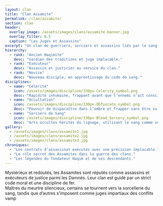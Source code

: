 ```yaml
---
layout: clan
title: "Clan Assamite"
permalink: /clan/assamite/
section: clan
header:
  overlay_image: /assets/images/clans/assamite-banner.jpg
  overlay_filter: 0.5
  caption: "Les Juges et Assassins"
excerpt: "Un clan de guerriers, sorciers et assassins liés par le sang et la justice."
hierarchy:
  - rank: "Ancien Haqimite"
    desc: "Gardien des traditions et juge implacable."
  - rank: "Exécuteur"
    desc: "Assassin et justicier au service du clan."
  - rank: "Novice"
    desc: "Nouveau disciple, en apprentissage du code de sang."
disciplines:
  - name: "Célérité"
    icon: /assets/images/discipline/330px-Celerity_symbol.png
    desc: "Rapidité inhumaine, frappant avant que l’ennemi n’ait conscience du danger."
  - name: "Occultation"
    icon: /assets/images/discipline/330px-Obfuscate_symbol.png
    desc: "Pouvoir de disparaître dans l’ombre et frapper sans être vu."
  - name: "Sorciers de Sang"
    icon: /assets/images/discipline/330px-Blood_Sorcery_symbol.png
    desc: "Arts occultes hérités du lignage, utilisant le sang comme vecteur de pouvoir."
gallery:
  - /assets/images/clans/assamite1.jpg
  - /assets/images/clans/assamite2.jpg
  - /assets/images/clans/assamite3.jpg
chroniques:
  - "Les contrats d’assassinat exécutés avec une précision implacable."
  - "Le rôle secret des Assamites dans la guerre des clans."
  - "Les légendes du fondateur Haqim et de ses descendants."
---
```


Mystérieux et redoutés, les Assamites sont réputés comme assassins et exécuteurs de justice parmi les Damnés. Leur clan est guidé par un strict code moral et une discipline de fer.  
Maîtres du meurtre silencieux, certains se tournent vers la sorcellerie du sang, tandis que d’autres s’imposent comme juges impartiaux des conflits vamp



